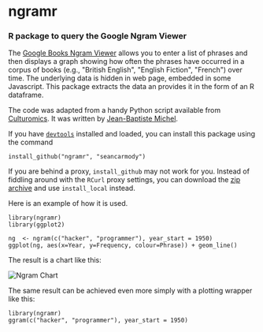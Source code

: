 ngramr
======

### R package to query the Google Ngram Viewer

The [Google Books Ngram Viewer](http://books.google.com/ngrams) allows you to enter a list
of phrases and then displays a graph showing how often the phrases have occurred in a
corpus of books (e.g., "British English", "English Fiction", "French") over time.
The underlying data is hidden in web page, embedded in some Javascript.
This package extracts the data an provides it in the form of an R dataframe.

The code was adapted from a handy Python script available from 
[Culturomics](http://www.culturomics.org/Resources/get-ngrams).
It was written by [Jean-Baptiste Michel](https://twitter.com/jb_michel).

If you have [`devtools`](http://cran.r-project.org/web/packages/devtools/index.html)
installed and loaded, you can install this package
using the command
    
    install_github("ngramr", "seancarmody")

If you are behind a proxy, `install_github` may not work for you. Instead of fiddling around with the `RCurl` proxy settings, you can download the [zip archive](https://github.com/seancarmody/ngramr/archive/master.zip) and use `install_local` instead.

Here is an example of how it is used.

    library(ngramr)
    library(ggplot2)

    ng  <- ngram(c("hacker", "programmer"), year_start = 1950)
    ggplot(ng, aes(x=Year, y=Frequency, colour=Phrase)) + geom_line()

The result is a chart like this:

![Ngram Chart](http://farm8.staticflickr.com/7320/9230489654_1a510bd9b0_z.jpg)

The same result can be achieved even more simply with a plotting wrapper like this:

    library(ngramr)
    ggram(c("hacker", "programmer"), year_start = 1950)
